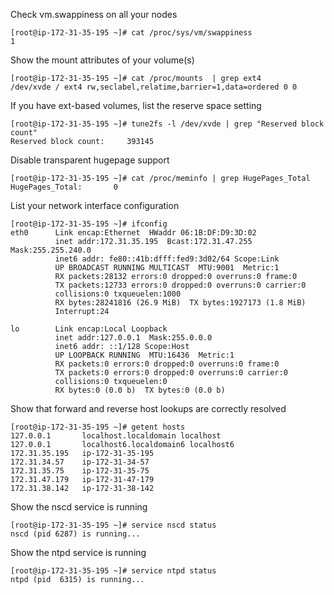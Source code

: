  Check vm.swappiness on all your nodes
```
[root@ip-172-31-35-195 ~]# cat /proc/sys/vm/swappiness
1
```

Show the mount attributes of your volume(s)
```
[root@ip-172-31-35-195 ~]# cat /proc/mounts  | grep ext4
/dev/xvde / ext4 rw,seclabel,relatime,barrier=1,data=ordered 0 0
```

If you have ext-based volumes, list the reserve space setting
```
[root@ip-172-31-35-195 ~]# tune2fs -l /dev/xvde | grep "Reserved block count"
Reserved block count:     393145
```

Disable transparent hugepage support
```
[root@ip-172-31-35-195 ~]# cat /proc/meminfo | grep HugePages_Total
HugePages_Total:       0
```

List your network interface configuration
```
[root@ip-172-31-35-195 ~]# ifconfig
eth0      Link encap:Ethernet  HWaddr 06:1B:DF:D9:3D:02  
          inet addr:172.31.35.195  Bcast:172.31.47.255  Mask:255.255.240.0
          inet6 addr: fe80::41b:dfff:fed9:3d02/64 Scope:Link
          UP BROADCAST RUNNING MULTICAST  MTU:9001  Metric:1
          RX packets:28132 errors:0 dropped:0 overruns:0 frame:0
          TX packets:12733 errors:0 dropped:0 overruns:0 carrier:0
          collisions:0 txqueuelen:1000 
          RX bytes:28241816 (26.9 MiB)  TX bytes:1927173 (1.8 MiB)
          Interrupt:24 

lo        Link encap:Local Loopback  
          inet addr:127.0.0.1  Mask:255.0.0.0
          inet6 addr: ::1/128 Scope:Host
          UP LOOPBACK RUNNING  MTU:16436  Metric:1
          RX packets:0 errors:0 dropped:0 overruns:0 frame:0
          TX packets:0 errors:0 dropped:0 overruns:0 carrier:0
          collisions:0 txqueuelen:0 
          RX bytes:0 (0.0 b)  TX bytes:0 (0.0 b)
```

Show that forward and reverse host lookups are correctly resolved
```
[root@ip-172-31-35-195 ~]# getent hosts
127.0.0.1       localhost.localdomain localhost
127.0.0.1       localhost6.localdomain6 localhost6
172.31.35.195   ip-172-31-35-195
172.31.34.57    ip-172-31-34-57
172.31.35.75    ip-172-31-35-75
172.31.47.179   ip-172-31-47-179
172.31.38.142   ip-172-31-38-142
```

Show the nscd service is running
```
[root@ip-172-31-35-195 ~]# service nscd status
nscd (pid 6287) is running...
```

Show the ntpd service is running
```
[root@ip-172-31-35-195 ~]# service ntpd status
ntpd (pid  6315) is running...
```
